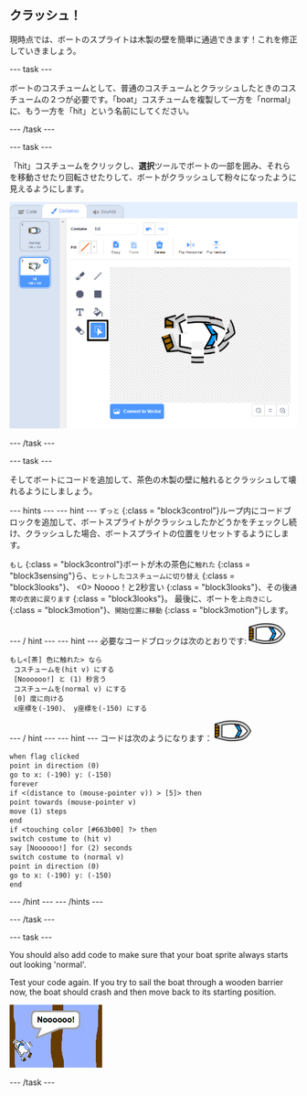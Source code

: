 ## クラッシュ！

現時点では、ボートのスプライトは木製の壁を簡単に通過できます！これを修正していきましょう。

\--- task \---

ボートのコスチュームとして、普通のコスチュームとクラッシュしたときのコスチュームの２つが必要です。「boat」コスチュームを複製して一方を「normal」に、もう一方を「hit」という名前にしてください。

\--- /task \---

\--- task \---

「hit」コスチュームをクリックし、**選択**ツールでボートの一部を囲み、それらを移動させたり回転させたりして、ボートがクラッシュして粉々になったように見えるようにします。

![スクリーンショット](images/boat-hit-costume-annotated.png)

\--- /task \---

\--- task \---

そしてボートにコードを追加して、茶色の木製の壁に触れるとクラッシュして壊れるようにしましょう。

\--- hints \--- \--- hint \--- `ずっと` {:class = "block3control"}ループ内にコードブロックを追加して、ボートスプライトがクラッシュしたかどうかをチェックし続け、クラッシュした場合、ボートスプライトの位置をリセットするようにします。

` もし ` {:class = "block3control"}ボートが木の茶色に`触れた` {:class = "block3sensing"}ら、`ヒットしたコスチュームに切り替え` {:class = "block3looks"}、 <0> Noooo！と2秒言い</code> {:class = "block3looks"}、その後`通常の衣装に戻ります` {:class = "block3looks"}。 最後に、ボートを`上向きにし` {:class = "block3motion"}、`開始位置に移動` {:class = "block3motion"}します。

\--- / hint \--- \--- hint \--- 必要なコードブロックは次のとおりです: ![boat-sprite](images/boat_resize.png)

```blocks3
もし<[茶] 色に触れた> なら
 コスチュームを(hit v) にする
 [Noooooo!] と (1) 秒言う
 コスチュームを(normal v) にする
 [0] 度に向ける
 x座標を(-190)、 y座標を(-150) にする
```

\--- / hint \--- \--- hint \--- コードは次のようになります： ![boat-sprite](images/boat_resize.png)

```blocks3
when flag clicked
point in direction (0)
go to x: (-190) y: (-150)
forever
if <(distance to (mouse-pointer v)) > [5]> then
point towards (mouse-pointer v)
move (1) steps
end
if <touching color [#663b00] ?> then
switch costume to (hit v)
say [Noooooo!] for (2) seconds
switch costume to (normal v)
point in direction (0)
go to x: (-190) y: (-150)
end
```

\--- /hint \--- \--- /hints \---

\--- /task \---

\--- task \---

You should also add code to make sure that your boat sprite always starts out looking 'normal'.

Test your code again. If you try to sail the boat through a wooden barrier now, the boat should crash and then move back to its starting position.

![スクリーンショット](images/boat-crash.png)

\--- /task \---